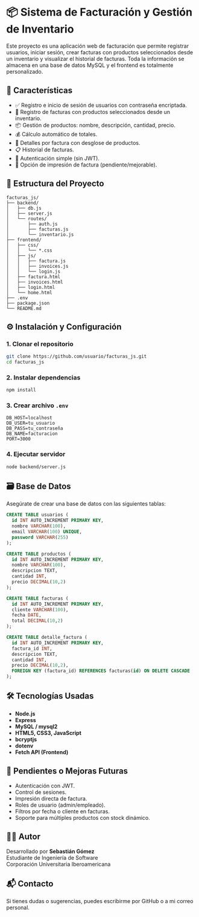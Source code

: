 # 📦 Sistema de Facturación y Gestión de Inventario

Este proyecto es una aplicación web de facturación que permite registrar usuarios, iniciar sesión, crear facturas con productos seleccionados desde un inventario y visualizar el historial de facturas. Toda la información se almacena en una base de datos MySQL y el frontend es totalmente personalizado.

## 🚀 Características

- ✅ Registro e inicio de sesión de usuarios con contraseña encriptada.
- 🧾 Registro de facturas con productos seleccionados desde un inventario.
- 📦 Gestión de productos: nombre, descripción, cantidad, precio.
- 💰 Cálculo automático de totales.
- 🧮 Detalles por factura con desglose de productos.
- 📋 Historial de facturas.
- 🔐 Autenticación simple (sin JWT).
- 📄 Opción de impresión de factura (pendiente/mejorable).

## 📁 Estructura del Proyecto

```
facturas_js/
├── backend/
│   ├── db.js
│   ├── server.js
│   └── routes/
│       ├── auth.js
│       ├── facturas.js
│       └── inventario.js
├── frontend/
│   ├── css/
│   │   └── *.css
│   ├── js/
│   │   ├── factura.js
│   │   ├── invoices.js
│   │   └── login.js
│   ├── factura.html
│   ├── invoices.html
│   ├── login.html
│   └── home.html
├── .env
├── package.json
└── README.md
```

## ⚙️ Instalación y Configuración

### 1. Clonar el repositorio

```bash
git clone https://github.com/usuario/facturas_js.git
cd facturas_js
```

### 2. Instalar dependencias

```bash
npm install
```

### 3. Crear archivo `.env`

```dotenv
DB_HOST=localhost
DB_USER=tu_usuario
DB_PASS=tu_contraseña
DB_NAME=facturacion
PORT=3000
```

### 4. Ejecutar servidor

```bash
node backend/server.js
```

## 🗃️ Base de Datos

Asegúrate de crear una base de datos con las siguientes tablas:

```sql
CREATE TABLE usuarios (
  id INT AUTO_INCREMENT PRIMARY KEY,
  nombre VARCHAR(100),
  email VARCHAR(100) UNIQUE,
  password VARCHAR(255)
);

CREATE TABLE productos (
  id INT AUTO_INCREMENT PRIMARY KEY,
  nombre VARCHAR(100),
  descripcion TEXT,
  cantidad INT,
  precio DECIMAL(10,2)
);

CREATE TABLE facturas (
  id INT AUTO_INCREMENT PRIMARY KEY,
  cliente VARCHAR(100),
  fecha DATE,
  total DECIMAL(10,2)
);

CREATE TABLE detalle_factura (
  id INT AUTO_INCREMENT PRIMARY KEY,
  factura_id INT,
  descripcion TEXT,
  cantidad INT,
  precio DECIMAL(10,2),
  FOREIGN KEY (factura_id) REFERENCES facturas(id) ON DELETE CASCADE
);
```

## 🛠 Tecnologías Usadas

- **Node.js**
- **Express**
- **MySQL / mysql2**
- **HTML5, CSS3, JavaScript**
- **bcryptjs**
- **dotenv**
- **Fetch API (Frontend)**

## 📌 Pendientes o Mejoras Futuras

- Autenticación con JWT.
- Control de sesiones.
- Impresión directa de factura.
- Roles de usuario (admin/empleado).
- Filtros por fecha o cliente en facturas.
- Soporte para múltiples productos con stock dinámico.

## 👨‍💻 Autor

Desarrollado por **Sebastián Gómez**  
Estudiante de Ingeniería de Software  
Corporación Universitaria Iberoamericana

## 📬 Contacto

Si tienes dudas o sugerencias, puedes escribirme por GitHub o a mi correo personal.
